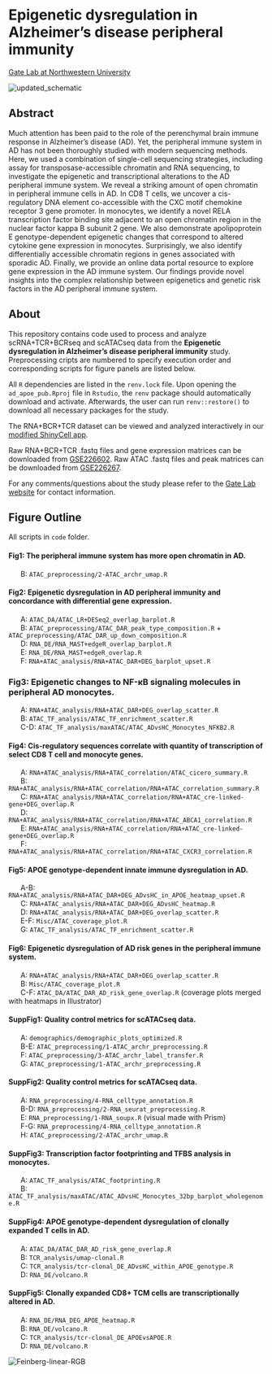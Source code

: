 # Epigenetic dysregulation in Alzheimer’s disease peripheral immunity
[Gate Lab at Northwestern University](https://sites.northwestern.edu/gatelab/)

![updated_schematic](https://github.com/gatelabNW/ad_apoe_pub/assets/91904251/8f69bc36-3fc5-44da-b49b-b3c8e395b438)

## Abstract

Much attention has been paid to the role of the perenchymal brain immune response in Alzheimer’s disease (AD). Yet, the peripheral immune system in AD has not been thoroughly studied with modern sequencing methods. Here, we used a combination of single-cell sequencing strategies, including assay for transposase-accessible chromatin and RNA sequencing, to investigate the epigenetic and transcriptional alterations to the AD peripheral immune system. We reveal a striking amount of open chromatin in peripheral immune cells in AD. In CD8 T cells, we uncover a cis-regulatory DNA element co-accessible with the CXC motif chemokine receptor 3 gene promoter. In monocytes, we identify a novel RELA transcription factor binding site adjacent to an open chromatin region in the nuclear factor kappa B subunit 2 gene. We also demonstrate apolipoprotein E genotype-dependent epigenetic changes that correspond to altered cytokine gene expression in monocytes. Surprisingly, we also identify differentially accessible chromatin regions in genes associated with sporadic AD. Finally, we provide an online data portal resource to explore gene expression in the AD immune system. Our findings provide novel insights into the complex relationship between epigenetics and genetic risk factors in the AD peripheral immune system.

## About
This repository contains code used to process and analyze scRNA+TCR+BCRseq and scATACseq data from the **Epigenetic dysregulation in Alzheimer’s disease peripheral immunity** study. Preprocessing cripts are numbered to specify execution order and corresponding scripts for figure panels are listed below.

All ```R``` dependencies are listed in the ```renv.lock``` file. Upon opening the ```ad_apoe_pub.Rproj``` file in ```Rstudio```, the ```renv``` package should automatically download and activate. Afterwards, the user can run ```renv::restore()``` to download all necessary packages for the study. 

The RNA+BCR+TCR dataset can be viewed and analyzed interactively in our [modified ShinyCell app](https://gatelabnu.shinyapps.io/ad_apoe_rna/).

Raw RNA+BCR+TCR .fastq files and gene expression matrices can be downloaded from [GSE226602](https://www.ncbi.nlm.nih.gov/geo/query/acc.cgi?acc=GSE226602). Raw ATAC .fastq files and peak matrices can be downloaded from [GSE226267](https://www.ncbi.nlm.nih.gov/geo/query/acc.cgi?acc=GSE226267).

For any comments/questions about the study please refer to the [Gate Lab website](https://sites.northwestern.edu/gatelab/) for contact information.

## Figure Outline
All scripts in `code` folder.

#### Fig1: The peripheral immune system has more open chromatin in AD.
&nbsp;&nbsp;&nbsp;&nbsp;&nbsp;&nbsp;B: `ATAC_preprocessing/2-ATAC_archr_umap.R`  

#### Fig2: Epigenetic dysregulation in AD peripheral immunity and concordance with differential gene expression.
&nbsp;&nbsp;&nbsp;&nbsp;&nbsp;&nbsp;A: `ATAC_DA/ATAC_LR+DESeq2_overlap_barplot.R`  
&nbsp;&nbsp;&nbsp;&nbsp;&nbsp;&nbsp;B: `ATAC_preprocessing/ATAC_DAR_peak_type_composition.R` + `ATAC_preprocessing/ATAC_DAR_up_down_composition.R`         
&nbsp;&nbsp;&nbsp;&nbsp;&nbsp;&nbsp;D: `RNA_DE/RNA_MAST+edgeR_overlap_barplot.R`   
&nbsp;&nbsp;&nbsp;&nbsp;&nbsp;&nbsp;E: `RNA_DE/RNA_MAST+edgeR_overlap.R`   
&nbsp;&nbsp;&nbsp;&nbsp;&nbsp;&nbsp;F: `RNA+ATAC_analysis/RNA+ATAC_DAR+DEG_barplot_upset.R`   

### Fig3: Epigenetic changes to NF-κB signaling molecules in peripheral AD monocytes. 
&nbsp;&nbsp;&nbsp;&nbsp;&nbsp;&nbsp;A: `RNA+ATAC_analysis/RNA+ATAC_DAR+DEG_overlap_scatter.R`  
&nbsp;&nbsp;&nbsp;&nbsp;&nbsp;&nbsp;B: `ATAC_TF_analysis/ATAC_TF_enrichment_scatter.R`  
&nbsp;&nbsp;&nbsp;&nbsp;&nbsp;&nbsp;C-D: `ATAC_TF_analysis/maxATAC/ATAC_ADvsHC_Monocytes_NFKB2.R`    

#### Fig4: Cis-regulatory sequences correlate with quantity of transcription of select CD8 T cell and monocyte genes.
&nbsp;&nbsp;&nbsp;&nbsp;&nbsp;&nbsp;A: `RNA+ATAC_analysis/RNA+ATAC_correlation/ATAC_cicero_summary.R`    
&nbsp;&nbsp;&nbsp;&nbsp;&nbsp;&nbsp;B: `RNA+ATAC_analysis/RNA+ATAC_correlation/RNA+ATAC_correlation_summary.R`  
&nbsp;&nbsp;&nbsp;&nbsp;&nbsp;&nbsp;C: `RNA+ATAC_analysis/RNA+ATAC_correlation/RNA+ATAC_cre-linked-gene+DEG_overlap.R`  
&nbsp;&nbsp;&nbsp;&nbsp;&nbsp;&nbsp;D: `RNA+ATAC_analysis/RNA+ATAC_correlation/RNA+ATAC_ABCA1_correlation.R`  
&nbsp;&nbsp;&nbsp;&nbsp;&nbsp;&nbsp;E: `RNA+ATAC_analysis/RNA+ATAC_correlation/RNA+ATAC_cre-linked-gene+DEG_overlap.R`  
&nbsp;&nbsp;&nbsp;&nbsp;&nbsp;&nbsp;F: `RNA+ATAC_analysis/RNA+ATAC_correlation/RNA+ATAC_CXCR3_correlation.R`  

#### Fig5: APOE genotype-dependent innate immune dysregulation in AD.
&nbsp;&nbsp;&nbsp;&nbsp;&nbsp;&nbsp;A-B: `RNA+ATAC_analysis/RNA+ATAC_DAR+DEG_ADvsHC_in_APOE_heatmap_upset.R`    
&nbsp;&nbsp;&nbsp;&nbsp;&nbsp;&nbsp;C: `RNA+ATAC_analysis/RNA+ATAC_DAR+DEG_ADvsHC_heatmap.R`  
&nbsp;&nbsp;&nbsp;&nbsp;&nbsp;&nbsp;D: `RNA+ATAC_analysis/RNA+ATAC_DAR+DEG_overlap_scatter.R`     
&nbsp;&nbsp;&nbsp;&nbsp;&nbsp;&nbsp;E-F: `Misc/ATAC_coverage_plot.R`  
&nbsp;&nbsp;&nbsp;&nbsp;&nbsp;&nbsp;G: `ATAC_TF_analysis/ATAC_TF_enrichment_scatter.R`   

#### Fig6: Epigenetic dysregulation of AD risk genes in the peripheral immune system.
&nbsp;&nbsp;&nbsp;&nbsp;&nbsp;&nbsp;A: `RNA+ATAC_analysis/RNA+ATAC_DAR+DEG_overlap_scatter.R`       
&nbsp;&nbsp;&nbsp;&nbsp;&nbsp;&nbsp;B: `Misc/ATAC_coverage_plot.R`  
&nbsp;&nbsp;&nbsp;&nbsp;&nbsp;&nbsp;C-F: `ATAC_DA/ATAC_DAR_AD_risk_gene_overlap.R` (coverage plots merged with heatmaps in Illustrator)   

#### SuppFig1: Quality control metrics for scATACseq data.
&nbsp;&nbsp;&nbsp;&nbsp;&nbsp;&nbsp;A: `demographics/demographic_plots_optimized.R`  
&nbsp;&nbsp;&nbsp;&nbsp;&nbsp;&nbsp;B-E: `ATAC_preprocessing/1-ATAC_archr_preprocessing.R`  
&nbsp;&nbsp;&nbsp;&nbsp;&nbsp;&nbsp;F: `ATAC_preprocessing/3-ATAC_archr_label_transfer.R`   
&nbsp;&nbsp;&nbsp;&nbsp;&nbsp;&nbsp;G: `ATAC_preprocessing/1-ATAC_archr_preprocessing.R`    

#### SuppFig2: Quality control metrics for scATACseq data.
&nbsp;&nbsp;&nbsp;&nbsp;&nbsp;&nbsp;A: `RNA_preprocessing/4-RNA_celltype_annotation.R`   
&nbsp;&nbsp;&nbsp;&nbsp;&nbsp;&nbsp;B-D: `RNA_preprocessing/2-RNA_seurat_preprocessing.R`   
&nbsp;&nbsp;&nbsp;&nbsp;&nbsp;&nbsp;E: `RNA_preprocessing/1-RNA_soupx.R` (visual made with Prism)   
&nbsp;&nbsp;&nbsp;&nbsp;&nbsp;&nbsp;F-G: `RNA_preprocessing/4-RNA_celltype_annotation.R`    
&nbsp;&nbsp;&nbsp;&nbsp;&nbsp;&nbsp;H: `ATAC_preprocessing/2-ATAC_archr_umap.R`    

#### SuppFig3: Transcription factor footprinting and TFBS analysis in monocytes.
&nbsp;&nbsp;&nbsp;&nbsp;&nbsp;&nbsp;A: `ATAC_TF_analysis/ATAC_footprinting.R`  
&nbsp;&nbsp;&nbsp;&nbsp;&nbsp;&nbsp;B: `ATAC_TF_analysis/maxATAC/ATAC_ADvsHC_Monocytes_32bp_barplot_wholegenome.R`  

#### SuppFig4: APOE genotype-dependent dysregulation of clonally expanded T cells in AD.
&nbsp;&nbsp;&nbsp;&nbsp;&nbsp;&nbsp;A: `ATAC_DA/ATAC_DAR_AD_risk_gene_overlap.R`  
&nbsp;&nbsp;&nbsp;&nbsp;&nbsp;&nbsp;B: `TCR_analysis/umap-clonal.R`  
&nbsp;&nbsp;&nbsp;&nbsp;&nbsp;&nbsp;C: `TCR_analysis/tcr-clonal_DE_ADvsHC_within_APOE_genotype.R`   
&nbsp;&nbsp;&nbsp;&nbsp;&nbsp;&nbsp;D: `RNA_DE/volcano.R`  

#### SuppFig5: Clonally expanded CD8+ TCM cells are transcriptionally altered in AD.
&nbsp;&nbsp;&nbsp;&nbsp;&nbsp;&nbsp;A: `RNA_DE/RNA_DEG_APOE_heatmap.R`  
&nbsp;&nbsp;&nbsp;&nbsp;&nbsp;&nbsp;B: `RNA_DE/volcano.R`  
&nbsp;&nbsp;&nbsp;&nbsp;&nbsp;&nbsp;C: `TCR_analysis/tcr-clonal_DE_APOEvsAPOE.R`   
&nbsp;&nbsp;&nbsp;&nbsp;&nbsp;&nbsp;D: `RNA_DE/volcano.R`  

![Feinberg-linear-RGB](https://user-images.githubusercontent.com/91904251/221924737-8ff64f66-bc81-4155-94a3-05121b393bfc.png)

